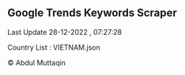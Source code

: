 

## Google Trends Keywords Scraper 
 
Last Update 28-12-2022 , 07:27:28

Country List :
VIETNAM.json



© Abdul Muttaqin 
